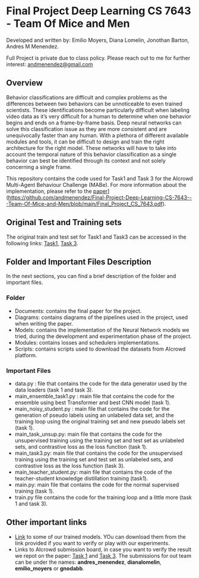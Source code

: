 # Final Project  Deep Learning  CS 7643 - Team Of Mice and Men
Developed and written by: Emilio Moyers, Diana Lomelin, Jonothan Barton, Andres M Menendez.

Full Project is private due to class policy. Please reach out to me for further interest: andmenendez@gmail.com

## Overview
Behavior classifications are difficult and complex problems as the differences between two behaviors can be unnoticeable to even trained scientists. These identifications become particularly difficult when labeling video data as it’s very difficult for a human to determine when one behavior begins and ends on a frame-by-frame basis. Deep neural networks can solve this classification issue as they are more consistent and are unequivocally faster than any human. With a plethora of different available modules and tools, it can be difficult to design and train the right architecture for the right model. These networks will have to take into account the temporal nature of this behavior classification as a single behavior can best be identified through its context and not solely concerning a single frame. 

This repository contains the code used for Task1 and Task 3 for the AIcrowd Multi-Agent Behaviour Challenge (MABe). For more information about the implementation, please refer to the [paper](documents/Final_Project_CS_7643.pdf)](https://github.com/andmenendez/Final-Project-Deep-Learning-CS-7643---Team-Of-Mice-and-Men/blob/main/Final_Project_CS_7643.pdf).

## Original Test and Training sets

The original train and test set for Task1 and Task3 can be accessed in the following links: [Task1](https://www.aicrowd.com/challenges/multi-agent-behavior-representation-modeling-measurement-and-applications/problems/mabe-task-1-classical-classification/dataset_files), [Task 3](https://www.aicrowd.com/challenges/multi-agent-behavior-representation-modeling-measurement-and-applications/problems/mabe-task-3-learning-new-behavior/dataset_files).

## Folder and Important Files Description

In the next sections, you can find a brief description of the folder and important files.

### Folder

* Documents: contains the final paper for the project.
* Diagrams: contains diagrams of the pipelines used in the project, used when writing the paper.
* Models: contains the implementation of the Neural Network models we tried, during the development and experimentation phase of the project.
* Modules: contains losses and schedulers implementations.
* Scripts: contains scripts used to download the datasets from AIcrowd platform.

### Important Files

* data.py : file that contains the code for the data generator used by the data loaders (task 1 and task 3).
* main_ensemble_task1.py : main file that contains the code for the ensemble using best Transformer and best CNN model (task 1).
* main_noisy_student.py : main file that contains the code for the generation of pseudo labels using an unlabeled data set, and the training loop using the original training set and new pseudo labels set (task 1).
* main_task_unsup.py: main file that contains the code for the unsupervised training using the training set and test set as unlabeled sets, and contrastive loss as the loss function (task 1).
* main_task3.py: main file that contains the code for the unsupervised training using the training set and test set as unlabeled sets, and contrastive loss as the loss function (task 3).
* main_teacher_student.py: main file that contains the code of the teacher-student knowledge distillation training (task1).
* main.py: main file that contains the code for the normal supervised training (task 1).
* train.py file contains the code for the training loop and a little more (task 1 and task 3).

## Other important links 

* [Link](https://drive.google.com/drive/folders/1PUbMx9r1lN5rm3WlzD6nSW5IQnziznQa?usp=sharing) to some of our trained models. YOu can download them from the link provided if you want to verify or play with our experiments.
* Links to AIcrowd submission board, in case you want to verify the result we repot on the paper: [Task 1](https://www.aicrowd.com/challenges/multi-agent-behavior-representation-modeling-measurement-and-applications/problems/mabe-task-1-classical-classification/submissions) and [Task 3](https://www.aicrowd.com/challenges/multi-agent-behavior-representation-modeling-measurement-and-applications/problems/mabe-task-3-learning-new-behavior/submissions). The submissions for out team can be under the names: **andres_menendez**, **dianalomelin**, **emilio_moyers** or **gnodabb**.

